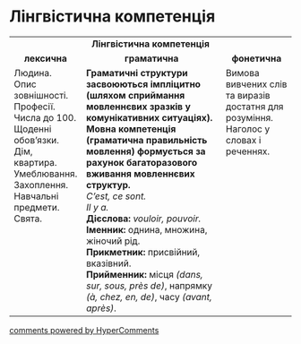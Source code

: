 <div id="hypercomments_widget" class="js-hypercomments-widget invisible"></div>

# Лінгвістична компетенція

<table>
  <tr>
    <td align="center" colspan="3"><b>Лінгвістична компетенція</b></td>
  </tr>
            <tr>
                <td align="center"><b>лексична</b></td>
                <td align="center"><b>граматична</b></td>
                <td align="center"><b>фонетична</b></td>
            </tr>
            <tr>
                <td width="25%" style="vertical-align:top !important;">
Людина.<br>
Опис зовнішності.<br>
Професії.<br>
Числа до 100.<br>
Щоденні обов’язки.<br>
Дім, квартира.<br>
Умеблювання.<br>
Захоплення.<br>
Навчальні предмети.<br>
Свята.<br></td>
                <td width="50%" style="vertical-align:top !important;">
<b>Граматичні структури засвоюються імпліцитно (шляхом сприймання  мовленнєвих зразків у комунікативних ситуаціях). Мовна компетенція (граматична правильність мовлення) формується за рахунок багаторазового вживання  мовленнєвих структур.</b><br>
<i>C’est, ce sont.</i><br>
<i>Il y a.</i><br>
<b>Дієслова:</b> <i>vouloir, pouvoir.</i><br>
<b>Іменник:</b> однина, множина, жіночий рід.<br>
<b>Прикметник:</b> присвійний, вказівний.<br>
<b>Прийменник:</b> місця <i>(dans, sur, sous, près de)</i>, напрямку <i>(à, chez, en, de)</i>, часу <i>(avant, après)</i>.</td>
                <td width="25%" style="vertical-align:top !important;">Вимова вивчених слів та виразів достатня для розуміння.<br>
Наголос у словах і реченнях.</td>
            </tr>
</table>

<div class="js-hypercomments-container">
    <a href="http://hypercomments.com" class="hc-link" title="comments widget">comments powered by HyperComments</a>
</div>
